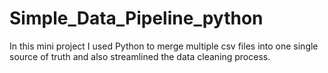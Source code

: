 # Simple_Data_Pipeline_python
In this mini project I used Python to merge multiple csv files into one single source of truth and also streamlined the data cleaning process. 
